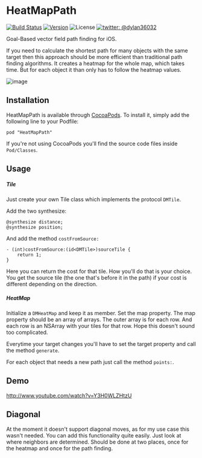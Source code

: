 HeatMapPath
===========

[![Build Status](https://img.shields.io/travis/D-32/HeatMapPath/master.svg?style=flat)](https://travis-ci.org/D-32/HeatMapPath)
[![Version](https://img.shields.io/cocoapods/v/HeatMapPath.svg?style=flat)](http://cocoadocs.org/docsets/HeatMapPath)
![License](https://img.shields.io/cocoapods/l/HeatMapPath.svg?style=flat)
[![twitter: @dylan36032](http://img.shields.io/badge/twitter-%40dylan36032-blue.svg?style=flat)](https://twitter.com/dylan36032)

Goal-Based vector field path finding for iOS.

If you need to calculate the shortest path for many objects with the same target then this approach should be more efficient than traditional path finding algorithms. It creates a heatmap for the whole map, which takes time. But for each object it than only has to follow the heatmap values.

![image](http://46.105.26.1/uploads/heatmap.png)

## Installation

HeatMapPath is available through [CocoaPods](http://cocoapods.org). To install
it, simply add the following line to your Podfile:

    pod "HeatMapPath"

If you're not using CocoaPods you'll find the source code files inside `Pod/Classes`. 

## Usage

##### Tile
Just create your own Tile class which implements the protocol `DMTile`. 

Add the two synthesize:

	@synthesize distance;
	@synthesize position;

And add the method `costFromSource:`

	- (int)costFromSource:(id<DMTile>)sourceTile {
    	return 1;
	}
Here you can return the cost for that tile. How you'll do that is your choice. You get the source tile (the one that's before it in the path) if your cost is different depending on the direction.

##### HeatMap

Initialize a `DMHeatMap` and keep it as member. Set the map property. The map property should be an array of arrays. The outer array is for each row. And each row is an NSArray with your tiles for that row. Hope this doesn't sound too complicated.

Everytime your target changes you'll have to set the target property and call the method `generate`.

For each object that needs a new path just call the method `points:`.

## Demo
http://www.youtube.com/watch?v=Y3H0WLZHtzU

## Diagonal
At the moment it doesn't support diagonal moves, as for my use case this wasn't needed. You can add this functionality quite easily. Just look at where neighbors are determined. Should be done at two places, once for the heatmap and once for the path finding.

